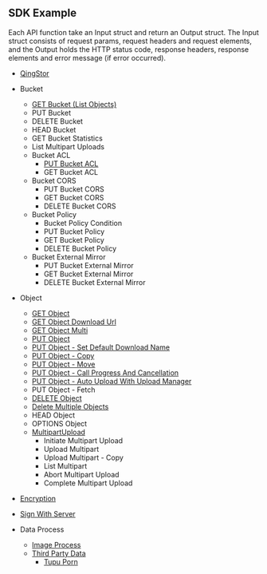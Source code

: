 ## SDK Example

Each API function take an Input struct and return an Output struct. The Input struct consists of request params, request headers and request elements, and the Output holds the HTTP status code, response headers, response elements and error message (if error occurred).

- [QingStor](./example/QingStor.md)
- Bucket
    - [GET Bucket (List Objects)](./example/ListObjects.md)
    - PUT Bucket
    - DELETE Bucket
    - HEAD Bucket
    - GET Bucket Statistics
    - List Multipart Uploads
    - Bucket ACL
        - [PUT Bucket ACL](./example/PutACL.md)
        - GET Bucket ACL
    - Bucket CORS
        - PUT Bucket CORS
        - GET Bucket CORS
        - DELETE Bucket CORS
    - Bucket Policy
        - Bucket Policy Condition
        - PUT Bucket Policy
        - GET Bucket Policy
        - DELETE Bucket Policy
    - Bucket External Mirror
        - PUT Bucket External Mirror
        - GET Bucket External Mirror
        - DELETE Bucket External Mirror

- Object

    - [GET Object](./example/GetObject.md)
    - [GET Object Download Url](./example/GetObjectUrl.md)
    - [GET Object Multi](./example/GetDownObjectMulti.md)
    - [PUT Object](./example/PutObject.md)
    - [PUT Object - Set Default Download Name](./example/put_object_and_set_default_download_name.md)
    - [PUT Object - Copy](./example/CopyObject.md)
    - [PUT Object - Move](./example/MoveObject.md)
    - [PUT Object - Call Progress And Cancellation](./example/UploadProgressCancellation.md)
    - [PUT Object - Auto Upload With Upload Manager](./example/AutoUpload.md)
    - PUT Object - Fetch
    - [DELETE Object](./example/DeleteObject.md)
    - [Delete Multiple Objects](./example/DeleteMulitpleObjects.md)
    - HEAD Object
    - OPTIONS Object
    - [MultipartUpload](./example/MultipartUpload.md)
       - Initiate Multipart Upload
       - Upload Multipart
       - Upload Multipart - Copy
       - List Multipart
       - Abort Multipart Upload
       - Complete Multipart Upload
- [Encryption](./example/Encryption.md)
- [Sign With Server](./example/sign_with_server.md)
- Data Process
    - [Image Process](./example/image_process.md)
    - [Third Party Data](https://docs.qingcloud.com/qingstor/data_process/third_party/)
        - [Tupu Porn](https://docs.qingcloud.com/qingstor/data_process/third_party/tupu_porn.html)
